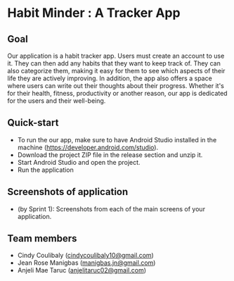 # Habit Minder : A Tracker App

## Goal
Our application is a habit tracker app. Users must create an account to use it. They can then add any habits that they want to keep track of. They can also categorize them, making it easy for them to see which aspects of their life they are actively improving. In addition, the app also offers a space where users can write out their thoughts about their progress. Whether it's for their health, fitness, productivity or another reason, our app is dedicated for the users and their well-being. 

## Quick-start
- To run the our app, make sure to have Android Studio installed in the machine (https://developer.android.com/studio).
- Download the project ZIP file in the release section and unzip it.
- Start Android Studio and open the project.
- Run the application



## Screenshots of application
- (by Sprint 1): Screenshots from each of the main screens of your application.

## Team members
- Cindy Coulibaly (cindycoulibaly10@gmail.com)
- Jean Rose Manigbas (manigbas.jn@gmail.com)
- Anjeli Mae Taruc (anjelitaruc02@gmail.com)

